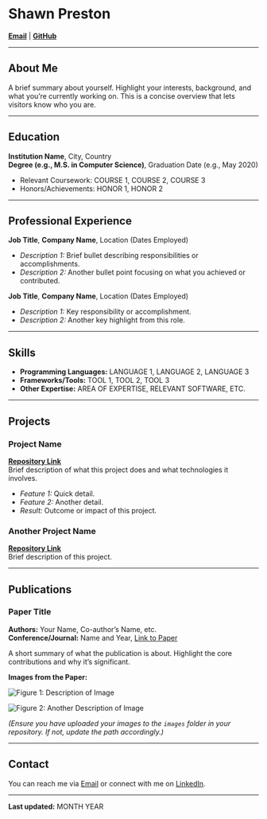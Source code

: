 # Shawn Preston

**[Email](mailto:shawnxpreston@gmail.com)** | **[GitHub](shawnatwsu)**

---

## About Me

A brief summary about yourself. Highlight your interests, background, and what you’re currently working on. This is a concise overview that lets visitors know who you are.

---

## Education

**Institution Name**, City, Country  
**Degree (e.g., M.S. in Computer Science)**, Graduation Date (e.g., May 2020)  
- Relevant Coursework: COURSE 1, COURSE 2, COURSE 3  
- Honors/Achievements: HONOR 1, HONOR 2

---

## Professional Experience

**Job Title**, **Company Name**, Location (Dates Employed)  
- *Description 1:* Brief bullet describing responsibilities or accomplishments.  
- *Description 2:* Another bullet point focusing on what you achieved or contributed.

**Job Title**, **Company Name**, Location (Dates Employed)  
- *Description 1:* Key responsibility or accomplishment.  
- *Description 2:* Another key highlight from this role.

---

## Skills

- **Programming Languages:** LANGUAGE 1, LANGUAGE 2, LANGUAGE 3  
- **Frameworks/Tools:** TOOL 1, TOOL 2, TOOL 3  
- **Other Expertise:** AREA OF EXPERTISE, RELEVANT SOFTWARE, ETC.

---

## Projects

### Project Name
**[Repository Link](YOUR_PROJECT_URL)**  
Brief description of what this project does and what technologies it involves.

- *Feature 1:* Quick detail.  
- *Feature 2:* Another detail.  
- *Result:* Outcome or impact of this project.

### Another Project Name
**[Repository Link](YOUR_OTHER_PROJECT_URL)**  
Brief description of this project.

---

## Publications

### Paper Title
**Authors:** Your Name, Co-author’s Name, etc.  
**Conference/Journal:** Name and Year, [Link to Paper](LINK_TO_PAPER)

A short summary of what the publication is about. Highlight the core contributions and why it’s significant.

**Images from the Paper:**

![Figure 1: Description of Image](images/figure1.png)

![Figure 2: Another Description of Image](images/figure2.png)

*(Ensure you have uploaded your images to the `images` folder in your repository. If not, update the path accordingly.)*

---

## Contact

You can reach me via [Email](mailto:YOUR_EMAIL) or connect with me on [LinkedIn](YOUR_LINKEDIN_URL).

---

**Last updated:** MONTH YEAR
